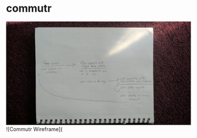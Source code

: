 # commutr

![Commutr UI Flow](https://github.com/andymbryant/commutr/blob/master/IMG_20170922_085528.jpg)
![Commutr Wireframe](
